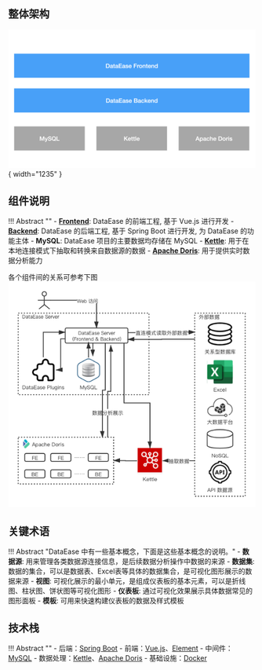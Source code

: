 ## 整体架构

![整体架构](./img/system-arch.png){ width="1235" }

## 组件说明

!!! Abstract ""
    - **[Frontend](https://github.com/dataease/dataease/tree/main/frontend)**: DataEase 的前端工程, 基于 Vue.js 进行开发
    - **[Backend](https://github.com/dataease/dataease/tree/main/backend)**: DataEase 的后端工程, 基于 Spring Boot 进行开发, 为 DataEase 的功能主体
    - **MySQL**: DataEase 项目的主要数据均存储在 MySQL
    - **[Kettle](https://github.com/pentaho/pentaho-kettle)**: 用于在本地连接模式下抽取和转换来自数据源的数据
    - **[Apache Doris](https://github.com/apache/incubator-doris/)**: 用于提供实时数据分析能力

各个组件间的关系可参考下图  
![组件说明](./img/components.png)

## 关键术语

!!! Abstract "DataEase 中有一些基本概念，下面是这些基本概念的说明。"
    - **数据源**: 用来管理各类数据源连接信息，是后续数据分析操作中数据的来源
    - **数据集**: 数据的集合，可以是数据表、Excel表等具体的数据集合，是可视化图形展示的数据来源
    - **视图**: 可视化展示的最小单元，是组成仪表板的基本元素，可以是折线图、柱状图、饼状图等可视化图形
    - **仪表板**: 通过可视化效果展示具体数据常见的图形面板
    - **模板**: 可用来快速构建仪表板的数据及样式模板
    
## 技术栈

!!! Abstract ""
    - 后端：[Spring Boot](https://spring.io/projects/spring-boot)
    - 前端：[Vue.js](https://vuejs.org/)、[Element](https://element.eleme.cn/)
    - 中间件：[MySQL](https://www.mysql.com/)
    - 数据处理：[Kettle](https://github.com/pentaho/pentaho-kettle)、[Apache Doris](https://github.com/apache/incubator-doris/)
    - 基础设施：[Docker](https://www.docker.com/)

